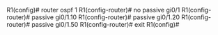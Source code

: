 

R1(config)# router ospf 1 
R1(config-router)# no passive gi0/1
R1(config-router)# passive gi0/1.10
R1(config-router)# passive gi0/1.20
R1(config-router)# passive gi0/1.50
R1(config-router)# exit
R1(config)# 